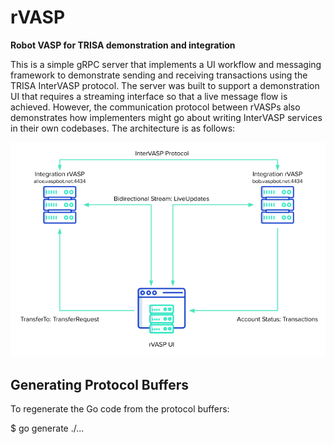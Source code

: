 # rVASP

**Robot VASP for TRISA demonstration and integration**

This is a simple gRPC server that implements a UI workflow and messaging framework to demonstrate sending and receiving transactions using the TRISA InterVASP protocol. The server was built to support a demonstration UI that requires a streaming interface so that a live message flow is achieved. However, the communication protocol between rVASPs also demonstrates how implementers might go about writing InterVASP services in their own codebases. The architecture is as follows:

![Architecture](fixtures/rvasp.png)

## Generating Protocol Buffers

To regenerate the Go code from the protocol buffers:

$ go generate ./...
